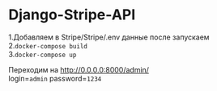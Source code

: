 # Django-Stripe-API

1.Добавляем в Stripe/Stripe/.env данные после запускаем  
2.`docker-compose build`  
3.`docker-compose up`

Переходим на http://0.0.0.0:8000/admin/  
login=`admin`
password=`1234`